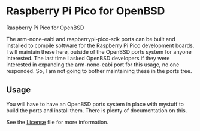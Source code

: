 # Raspberry Pi Pico for OpenBSD

Raspberry Pi Pico for OpenBSD

The arm-none-eabi and raspberrypi-pico-sdk ports can be built and installed to
compile software for the Raspberry Pi Pico development boards. I will maintain
these here, outside of the OpenBSD ports system for anyone interested. The last
time I asked OpenBSD developers if they were interested in expanding the
arm-none-eabi port for this usage, no one responded. So, I am not going to
bother maintaining these in the ports tree.

Usage
-----

You will have to have an OpenBSD ports system in place with mystuff to build the
ports and install them. There is plenty of documentation on this.

See the [License](LICENSE.md) file for more information.
